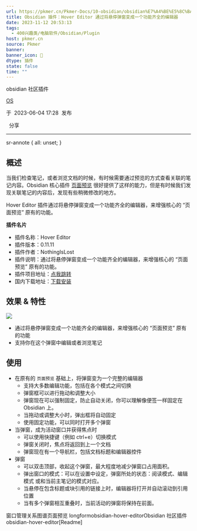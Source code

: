 ```yaml
---
url: https://pkmer.cn/Pkmer-Docs/10-obsidian/obsidian%E7%A4%BE%E5%8C%BA%E6%8F%92%E4%BB%B6/obsidian-hover-editor/
title: Obsidian 插件：Hover Editor 通过将悬停弹窗变成一个功能齐全的编辑器
date: 2023-11-12 20:53:13
tags:
  - 400兴趣类/电脑软件/Obsidian/Plugin
host: pkmer.cn
source: Pkmer
banner: 
banner_icon: 🔖
dtype: 插件
state: false
time: ""
---
```

<div class="menu-toggle"> <SidebarToggle client:idle ></SidebarToggle> </div>

obsidian 社区插件

[OS](https://pkmer.cn/authors/os)

于  2023-06-04 17:28  发布

  分享

* * *

sr-annote { all: unset; }

## 概述

当我们检查笔记，或者浏览文档的时候，有时候需要通过预览的方式查看关联的笔记内容。Obsidian 核心插件 [页面预览](https://pkmer.cn/Pkmer-Docs/10-obsidian/obsidian%E6%A0%B8%E5%BF%83%E6%8F%92%E4%BB%B6/%E9%A1%B5%E9%9D%A2%E9%A2%84%E8%A7%88) 很好提供了这样的能力，但是有时候我们发现关联笔记的内容后，发现有些稍微修改的地方。

Hover Editor 插件通过将悬停弹窗变成一个功能齐全的编辑器，来增强核心的 “页面预览” 原有的功能。

**插件名片**

*   插件名称：Hover Editor
*   插件版本：0.11.11
*   插件作者：NothingIsLost
*   插件说明：通过将悬停弹窗变成一个功能齐全的编辑器，来增强核心的 “页面预览” 原有的功能。
*   插件项目地址：[点我跳转](https://github.com/nothingislost/obsidian-hover-editor)
*   国内下载地址：[下载安装](https://pkmer.cn/products/plugin/pluginMarket/?obsidian-hover-editor)

## 效果 & 特性

![](https://cdn.pkmer.cn/images/20230507100018.png!pkmer)

*   通过将悬停弹窗变成一个功能齐全的编辑器，来增强核心的 “页面预览” 原有的功能
*   支持你在这个弹窗中编辑或者浏览笔记

## 使用

*   在原有的 `页面预览` 基础上，将弹窗变为一个完整的编辑器
    *   支持大多数编辑功能，包括在各个模式之间切换
    *   弹窗框可以进行拖动和调整大小
    *   弹窗现在可以强制固定，防止自动关闭，你可以理解像便签一样固定在 Obsidian 上。
    *   当拖动或调整大小时，弹出框将自动固定
    *   使用固定功能，可以同时打开多个弹窗
*   当弹窗，成为活动窗口并获得焦点时
    *   可以使用快捷键（例如 ctrl+e）切换模式
    *   弹窗关闭时，焦点将返回到上一个文档
    *   弹窗现在有一个导航栏，包括文档标题和编辑器控件
*   弹窗
    *   可以双击顶部，收起这个弹窗，最大程度地减少弹窗口占用面积。
    *   弹出窗口的模式：可以在设置中设定，弹窗所处的状态：阅读模式、编辑模式 或和当前主笔记的模式对应。
    *   当悬停在包含标题或块引用的链接上时，编辑器将打开并自动滚动到引用位置
    *   当有多个弹窗相互重叠时，当前活动的弹窗将保持在前面。

窗口管理关系图谱页面预览 longformobsidian-hover-editorObsidian 社区插件 obsidian-hover-editor[Readme]